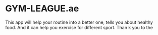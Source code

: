 # GYM-LEAGUE.ae
This app will help your routine into a better one, tells you about healthy food. And it can help you exercise for different sport. Than k you to the 
